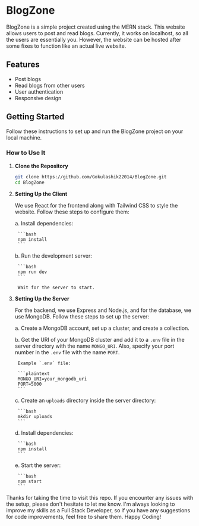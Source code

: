 # BlogZone

BlogZone is a simple project created using the MERN stack. This website allows users to post and read blogs. Currently, it works on localhost, so all the users are essentially you. However, the website can be hosted after some fixes to function like an actual live website.

## Features

- Post blogs
- Read blogs from other users
- User authentication
- Responsive design

## Getting Started

Follow these instructions to set up and run the BlogZone project on your local machine.

### How to Use It

1. **Clone the Repository**

    ```bash
    git clone https://github.com/Gokulashik22014/BlogZone.git
    cd BlogZone
    ```

2. **Setting Up the Client**

    We use React for the frontend along with Tailwind CSS to style the website. Follow these steps to configure them:

    a. Install dependencies:
    
        ```bash
        npm install
        ```

    b. Run the development server:
    
        ```bash
        npm run dev
        ```

        Wait for the server to start.

3. **Setting Up the Server**

    For the backend, we use Express and Node.js, and for the database, we use MongoDB. Follow these steps to set up the server:

    a. Create a MongoDB account, set up a cluster, and create a collection.

    b. Get the URI of your MongoDB cluster and add it to a `.env` file in the server directory with the name `MONGO_URI`. Also, specify your port number in the `.env` file with the name `PORT`.

        Example `.env` file:

        ```plaintext
        MONGO_URI=your_mongodb_uri
        PORT=5000
        ```

    c. Create an `uploads` directory inside the server directory:

        ```bash
        mkdir uploads
        ```

    d. Install dependencies:
    
        ```bash
        npm install
        ```

    e. Start the server:
    
        ```bash
        npm start
        ```

Thanks for taking the time to visit this repo. If you encounter any issues with the setup, please don't hesitate to let me know. I'm always looking to improve my skills as a Full Stack Developer, so if you have any suggestions for code improvements, feel free to share them. Happy Coding!
